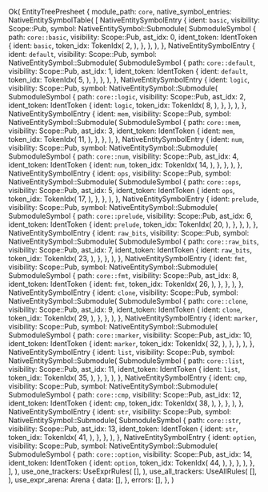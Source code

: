 Ok(
    EntityTreePresheet {
        module_path: `core`,
        native_symbol_entries: NativeEntitySymbolTable(
            [
                NativeEntitySymbolEntry {
                    ident: `basic`,
                    visibility: Scope::Pub,
                    symbol: NativeEntitySymbol::Submodule(
                        SubmoduleSymbol {
                            path: `core::basic`,
                            visibility: Scope::Pub,
                            ast_idx: 0,
                            ident_token: IdentToken {
                                ident: `basic`,
                                token_idx: TokenIdx(
                                    2,
                                ),
                            },
                        },
                    ),
                },
                NativeEntitySymbolEntry {
                    ident: `default`,
                    visibility: Scope::Pub,
                    symbol: NativeEntitySymbol::Submodule(
                        SubmoduleSymbol {
                            path: `core::default`,
                            visibility: Scope::Pub,
                            ast_idx: 1,
                            ident_token: IdentToken {
                                ident: `default`,
                                token_idx: TokenIdx(
                                    5,
                                ),
                            },
                        },
                    ),
                },
                NativeEntitySymbolEntry {
                    ident: `logic`,
                    visibility: Scope::Pub,
                    symbol: NativeEntitySymbol::Submodule(
                        SubmoduleSymbol {
                            path: `core::logic`,
                            visibility: Scope::Pub,
                            ast_idx: 2,
                            ident_token: IdentToken {
                                ident: `logic`,
                                token_idx: TokenIdx(
                                    8,
                                ),
                            },
                        },
                    ),
                },
                NativeEntitySymbolEntry {
                    ident: `mem`,
                    visibility: Scope::Pub,
                    symbol: NativeEntitySymbol::Submodule(
                        SubmoduleSymbol {
                            path: `core::mem`,
                            visibility: Scope::Pub,
                            ast_idx: 3,
                            ident_token: IdentToken {
                                ident: `mem`,
                                token_idx: TokenIdx(
                                    11,
                                ),
                            },
                        },
                    ),
                },
                NativeEntitySymbolEntry {
                    ident: `num`,
                    visibility: Scope::Pub,
                    symbol: NativeEntitySymbol::Submodule(
                        SubmoduleSymbol {
                            path: `core::num`,
                            visibility: Scope::Pub,
                            ast_idx: 4,
                            ident_token: IdentToken {
                                ident: `num`,
                                token_idx: TokenIdx(
                                    14,
                                ),
                            },
                        },
                    ),
                },
                NativeEntitySymbolEntry {
                    ident: `ops`,
                    visibility: Scope::Pub,
                    symbol: NativeEntitySymbol::Submodule(
                        SubmoduleSymbol {
                            path: `core::ops`,
                            visibility: Scope::Pub,
                            ast_idx: 5,
                            ident_token: IdentToken {
                                ident: `ops`,
                                token_idx: TokenIdx(
                                    17,
                                ),
                            },
                        },
                    ),
                },
                NativeEntitySymbolEntry {
                    ident: `prelude`,
                    visibility: Scope::Pub,
                    symbol: NativeEntitySymbol::Submodule(
                        SubmoduleSymbol {
                            path: `core::prelude`,
                            visibility: Scope::Pub,
                            ast_idx: 6,
                            ident_token: IdentToken {
                                ident: `prelude`,
                                token_idx: TokenIdx(
                                    20,
                                ),
                            },
                        },
                    ),
                },
                NativeEntitySymbolEntry {
                    ident: `raw_bits`,
                    visibility: Scope::Pub,
                    symbol: NativeEntitySymbol::Submodule(
                        SubmoduleSymbol {
                            path: `core::raw_bits`,
                            visibility: Scope::Pub,
                            ast_idx: 7,
                            ident_token: IdentToken {
                                ident: `raw_bits`,
                                token_idx: TokenIdx(
                                    23,
                                ),
                            },
                        },
                    ),
                },
                NativeEntitySymbolEntry {
                    ident: `fmt`,
                    visibility: Scope::Pub,
                    symbol: NativeEntitySymbol::Submodule(
                        SubmoduleSymbol {
                            path: `core::fmt`,
                            visibility: Scope::Pub,
                            ast_idx: 8,
                            ident_token: IdentToken {
                                ident: `fmt`,
                                token_idx: TokenIdx(
                                    26,
                                ),
                            },
                        },
                    ),
                },
                NativeEntitySymbolEntry {
                    ident: `clone`,
                    visibility: Scope::Pub,
                    symbol: NativeEntitySymbol::Submodule(
                        SubmoduleSymbol {
                            path: `core::clone`,
                            visibility: Scope::Pub,
                            ast_idx: 9,
                            ident_token: IdentToken {
                                ident: `clone`,
                                token_idx: TokenIdx(
                                    29,
                                ),
                            },
                        },
                    ),
                },
                NativeEntitySymbolEntry {
                    ident: `marker`,
                    visibility: Scope::Pub,
                    symbol: NativeEntitySymbol::Submodule(
                        SubmoduleSymbol {
                            path: `core::marker`,
                            visibility: Scope::Pub,
                            ast_idx: 10,
                            ident_token: IdentToken {
                                ident: `marker`,
                                token_idx: TokenIdx(
                                    32,
                                ),
                            },
                        },
                    ),
                },
                NativeEntitySymbolEntry {
                    ident: `list`,
                    visibility: Scope::Pub,
                    symbol: NativeEntitySymbol::Submodule(
                        SubmoduleSymbol {
                            path: `core::list`,
                            visibility: Scope::Pub,
                            ast_idx: 11,
                            ident_token: IdentToken {
                                ident: `list`,
                                token_idx: TokenIdx(
                                    35,
                                ),
                            },
                        },
                    ),
                },
                NativeEntitySymbolEntry {
                    ident: `cmp`,
                    visibility: Scope::Pub,
                    symbol: NativeEntitySymbol::Submodule(
                        SubmoduleSymbol {
                            path: `core::cmp`,
                            visibility: Scope::Pub,
                            ast_idx: 12,
                            ident_token: IdentToken {
                                ident: `cmp`,
                                token_idx: TokenIdx(
                                    38,
                                ),
                            },
                        },
                    ),
                },
                NativeEntitySymbolEntry {
                    ident: `str`,
                    visibility: Scope::Pub,
                    symbol: NativeEntitySymbol::Submodule(
                        SubmoduleSymbol {
                            path: `core::str`,
                            visibility: Scope::Pub,
                            ast_idx: 13,
                            ident_token: IdentToken {
                                ident: `str`,
                                token_idx: TokenIdx(
                                    41,
                                ),
                            },
                        },
                    ),
                },
                NativeEntitySymbolEntry {
                    ident: `option`,
                    visibility: Scope::Pub,
                    symbol: NativeEntitySymbol::Submodule(
                        SubmoduleSymbol {
                            path: `core::option`,
                            visibility: Scope::Pub,
                            ast_idx: 14,
                            ident_token: IdentToken {
                                ident: `option`,
                                token_idx: TokenIdx(
                                    44,
                                ),
                            },
                        },
                    ),
                },
            ],
        ),
        use_one_trackers: UseExprRules(
            [],
        ),
        use_all_trackers: UseAllRules(
            [],
        ),
        use_expr_arena: Arena {
            data: [],
        },
        errors: [],
    },
)